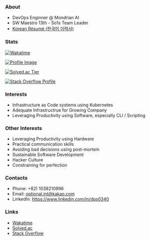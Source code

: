 ### About

 - DevOps Enginner @ Mondrian AI
 - SW Maestro 13th - So1s Team Leader
 - [Korean Résumé (한국어 이력서)](https://jiho-lee.notion.site/jiho-lee/Jiho-Lee-e2033eeaaf20408b8bec52b41710f592)

### Stats

[![Wakatime](https://wakatime.com/badge/user/9de25f4f-c88f-4413-beaa-30045b830f19.svg)](https://wakatime.com/@DPS0340)

[![Profile Image](https://github-readme-stats-dps0340.vercel.app/api?username=DPS0340&hide=contribs&count_private=true&show_icons=true&theme=radical&include_all_commits=true&custom_title=DPS0340's%20Github%20Stats&cache_seconds=86400)](https://github.com/DPS0340)

[![Solved.ac Tier](http://mazassumnida.wtf/api/v2/generate_badge?boj=a891)](https://solved.ac/profile/a891)

[![Stack Overflow Profile](https://stackoverflow-readme-profile.johannchopin.fr/profile/11853111?theme=dark)](https://stackoverflow.com/users/11853111/jiho-lee)

### Interests

- Infrastructure as Code systems using Kubernetes
- Adequate Infrastructrue for Growing Company
- Leveraging Productivity using Software, especially CLI / Scripting

### Other Interests

- Leveraging Productivity using Hardware
- Practical communication skills
- Avoiding bad decisions using post-mortem
- Sustainable Software Development
- Hacker Culture
- Constraining for perfection

### Contacts

- Phone: +82) 1038210996
- Email: optional.int@kakao.com
- LinkedIn: https://www.linkedin.com/in/dps0340

### Links
 - [Wakatime]([https://stackoverflow.com/users/11853111/jiho-lee](https://wakatime.com/@DPS0340))
 - [Solved.ac](https://solved.ac/profile/a891)
 - [Stack Overflow](https://stackoverflow.com/users/11853111/jiho-lee)
